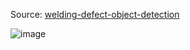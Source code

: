 Source: [welding-defect-object-detection](https://www.kaggle.com/datasets/sukmaadhiwijaya/welding-defect-object-detection)

![image](https://github.com/user-attachments/assets/0c308987-4c19-456c-8eb1-bcae43515d6c)

